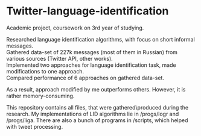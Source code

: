 # Twitter-language-identification

Academic project, coursework on 3rd year of studying.  

Researched language identification algorithms, with focus on short informal messages.   
Gathered data-set of 227k messages (most of them in Russian) from various sources (Twitter API, other works).  
Implemented two approaches for language identification task, made modifications to one approach.  
Compared performance of 6 approaches on gathered data-set.  

As a result, approach modified by me outperforms others. However, it is rather memory-consuming.  


This repository contains all files, that were gathered\produced during the research. My implementations of LID algorithms lie in /progs/logr and /progs/liga. There are also a bunch of programs in /scripts, which helped with tweet processing.
